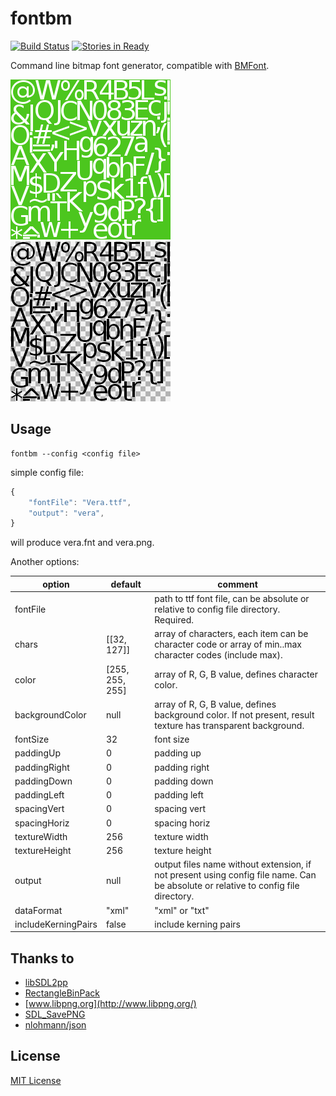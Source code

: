 # fontbm
[![Build Status](https://travis-ci.org/vladimirgamalian/fontbm.svg)](https://travis-ci.org/vladimirgamalian/fontbm)
[![Stories in Ready](https://badge.waffle.io/vladimirgamalian/fontbm.png?label=ready&title=Ready)](https://waffle.io/vladimirgamalian/fontbm)

Command line bitmap font generator, compatible with [BMFont](http://www.angelcode.com/products/bmfont/).

![sample](/assets/sample0.png?raw=true)
![sample](/assets/sample1.png?raw=true)

## Usage
```
fontbm --config <config file>
```

simple config file:
```javascript
{
    "fontFile": "Vera.ttf",
    "output": "vera",
}
```
will produce vera.fnt and vera.png.

Another options:


option  | default | comment
------|-----|---------------
fontFile |  | path to ttf font file, can be absolute or relative to config file directory. Required.
chars | \[\[32, 127\]\] | array of characters, each item can be character code or array of min..max character codes (include max).
color | \[255, 255, 255\] | array of R, G, B value, defines character color.
backgroundColor | null | array of R, G, B value, defines background color. If not present, result texture has transparent background.
fontSize | 32 | font size
paddingUp | 0 | padding up
paddingRight | 0 | padding right
paddingDown | 0 | padding down
paddingLeft | 0 | padding left
spacingVert | 0 | spacing vert
spacingHoriz | 0 | spacing horiz
textureWidth | 256 | texture width
textureHeight | 256 | texture height
output | null | output files name without extension, if not present using config file name. Can be absolute or relative to config file directory.
dataFormat | "xml" | "xml" or "txt"
includeKerningPairs | false | include kerning pairs

## Thanks to

* [libSDL2pp](https://github.com/AMDmi3/libSDL2pp)
* [RectangleBinPack](https://github.com/juj/RectangleBinPack)
* [www.libpng.org](http://www.libpng.org/)
* [SDL_SavePNG](https://github.com/driedfruit/SDL_SavePNG)
* [nlohmann/json](https://github.com/nlohmann/json)

## License

[MIT License](http://opensource.org/licenses/MIT)
